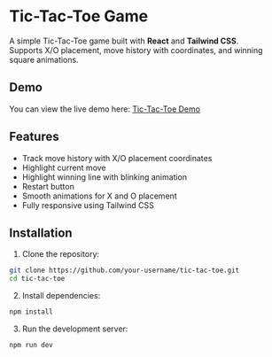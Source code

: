 # Tic-Tac-Toe Game

A simple Tic-Tac-Toe game built with **React** and **Tailwind CSS**.  
Supports X/O placement, move history with coordinates, and winning square animations.

## Demo

You can view the live demo here: [Tic-Tac-Toe Demo](https://Ritupagar12.github.io/tic-tac-toe/)


## Features

- Track move history with X/O placement coordinates
- Highlight current move
- Highlight winning line with blinking animation
- Restart button
- Smooth animations for X and O placement
- Fully responsive using Tailwind CSS

## Installation

1. Clone the repository:

```bash
git clone https://github.com/your-username/tic-tac-toe.git
cd tic-tac-toe
```
2. Install dependencies:
```bash
npm install
```
3. Run the development server:
```bash
npm run dev
```
